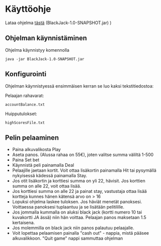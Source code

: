 # Käyttöohje

Lataa ohjelma [tästä](https://github.com/Ro0pE/ohjelmistotekniikka/releases/tag/Loppupalautus) (BlackJack-1.0-SNAPSHOT.jar)
)

## Ohjelman käynnistäminen


Ohjelma käynnistyy komennolla 

```
java -jar BlackJack-1.0-SNAPSHOT.jar
```
## Konfigurointi

Ohjelman käynnistyessä ensimmäisen kerran se luo kaksi tekstitiedostoa:

Pelaajan rahavarat:

```
accountBalance.txt
```

Huipputulokset:

```
highScoresFile.txt
```

## Pelin pelaaminen

- Paina alkuvalikosta Play
- Aseta panos. (Alussa rahaa on 55€), joten valitse summa väliltä 1-500
- Paina Set bet
- Käynnistä peli painamalla Deal
- Pelaajille jaetaan kortit. Voit ottaa lisäkortin painamalla Hit tai pysymällä nykyisessä kädessä painamalla Stay.
- Jos otit lisäkortin ja korttiesi summa on yli 22, hävisit. Jos korttien summa on alle 22, voit ottaa lisää.
- Jos korttiesi summa on alle 22 ja painat stay, vastustaja ottaa lisää kortteja kunnes hänen kätensä arvo on > 16 
- Lopuksi ohjelma laskee tuloksen. Jos häviät menetät panoksesi. Voittaessa panoksesi tuplaantuu ja se lisätään pelitilille.
- Jos jommalla kummalla on aluksi black jack (kortti numero 10 tai kuvakortti JA ässä) niin hän voittaa. Pelaajan panos maksetaan 1.5 kertaisena.
- Jos molemmilla on black jack niin panos palautuu pelaajalle.
- Voit lopettaa pelaamisen painalla "cash out" - nappia, mistä pääsee alkuvalikkoon. "Quit game" nappi sammuttaa ohjelman
